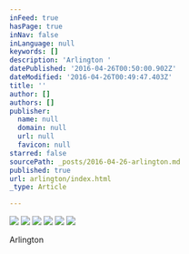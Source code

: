 ```yaml
---
inFeed: true
hasPage: true
inNav: false
inLanguage: null
keywords: []
description: 'Arlington '
datePublished: '2016-04-26T00:50:00.902Z'
dateModified: '2016-04-26T00:49:47.403Z'
title: ''
author: []
authors: []
publisher:
  name: null
  domain: null
  url: null
  favicon: null
starred: false
sourcePath: _posts/2016-04-26-arlington.md
published: true
url: arlington/index.html
_type: Article

---
```

![](https://the-grid-user-content.s3-us-west-2.amazonaws.com/edda8a35-f75a-4f30-97b8-ac6d75c692ba.jpg)
![](https://the-grid-user-content.s3-us-west-2.amazonaws.com/938bd833-76ef-468e-9850-40a0b2a9b05b.jpg)
![](https://the-grid-user-content.s3-us-west-2.amazonaws.com/2b0a7ec1-a817-459e-bd9a-26d5a99f086b.jpg)
![](https://the-grid-user-content.s3-us-west-2.amazonaws.com/e9362fbe-a185-4db9-a777-143d07b29348.jpg)
![](https://the-grid-user-content.s3-us-west-2.amazonaws.com/98315fe7-7ef6-4aeb-872c-650e459a5958.jpg)
![](https://the-grid-user-content.s3-us-west-2.amazonaws.com/da0e44a0-eef1-47a5-9b9a-435b8c819caf.jpg)

Arlington